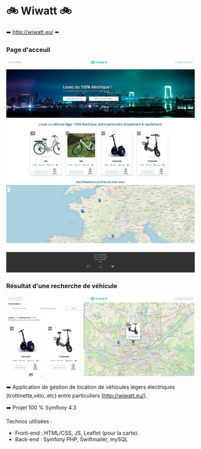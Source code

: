 # :bike: Wiwatt :bike:

:arrow_right: http://wiwatt.eu/ :arrow_left:

### Page d'acceuil
![Page d'acceuil](./home.png "acceuil")

### Résultat d'une recherche de véhicule
![Page utilisateur connecté](./resultat-recherche.png "acceuil")


:arrow_right:  Application de gestion de location de véhicules légers électriques (trottinette,vélo..etc) entre particuliers (http://wiwatt.eu/).

:arrow_right:   Projet 100 % Symfony 4.3 

Technos utilisées :

* Front-end : HTML/CSS, JS, Leaflet (pour la carte).
* Back-end : Symfony PHP, Swiftmailer, mySQL

